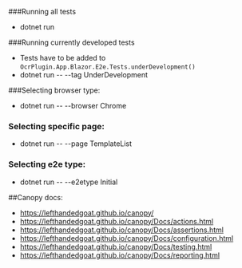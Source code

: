 ###Running all tests
- dotnet run

###Running currently developed tests
- Tests have to be added to `OcrPlugin.App.Blazor.E2e.Tests.underDevelopment()`
- dotnet run -- --tag UnderDevelopment

###Selecting browser type:
- dotnet run -- --browser Chrome

### Selecting specific page:
- dotnet run -- --page TemplateList

### Selecting e2e type:
- dotnet run -- --e2etype Initial

##Canopy docs:
- https://lefthandedgoat.github.io/canopy/
- https://lefthandedgoat.github.io/canopy/Docs/actions.html
- https://lefthandedgoat.github.io/canopy/Docs/assertions.html
- https://lefthandedgoat.github.io/canopy/Docs/configuration.html
- https://lefthandedgoat.github.io/canopy/Docs/testing.html
- https://lefthandedgoat.github.io/canopy/Docs/reporting.html